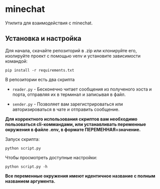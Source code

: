 # minechat
 
Утилита для взаимодействия с minechat.
 
## Установка и настройка
Для начала, скачайте репозиторий в .zip или клонируйте его, изолируйте проект с помощью venv и установите зависимости командой:

```
pip install -r requirements.txt
```


В репозитории есть два скрипта

* ```reader.py``` - Бесконечно читает сообщения из полученого хоста и порта, отправляя их в терминал и записывая в файл.

* ```sender.py``` - Позволяет вам зарегистрироваться или авторизироваться в чате и отправить сообщение.

**Для корректного использования скриптов вам необходимо пользоваться cli-коммандами, или устанавливать переменные окружения в файле .env, в формате ПЕРЕМЕННАЯ=значение.**

Запуск скрипта:

```
python script.py
```

Чтобы просмотреть доступные настройки:

```
python script.py -h
```

**Все переменные окружения имеют идентичное название с полным названием аргумента.**
